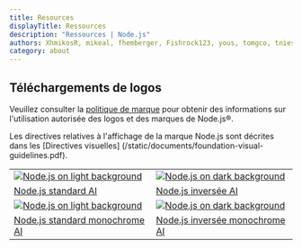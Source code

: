```yaml
---
title: Resources
displayTitle: Ressources 
description: "Ressources | Node.js"
authors: XhmikosR, mikeal, fhemberger, Fishrock123, yous, tomgco, tniessen, SMcCandlish, saadq, Trott, Gornstats, piperchester, naoufal, lpinca, j9t, bnoordhuis, harshadsabne, Chris911, MrJithil, AugustinMauroy
category: about
---
```


## Téléchargements de logos

<!--lint disable nodejs-links-->

Veuillez consulter la [politique de marque](/trademark) pour obtenir des informations sur l'utilisation autorisée des logos et des marques de Node.js®.

<!--lint enable nodejs-links-->

<!--lint disable nodejs-links-->

Les directives relatives à l'affichage de la marque Node.js sont décrites dans les [Directives visuelles] (/static/documents/foundation-visual-guidelines.pdf).

<!--lint enable nodejs-links-->

<table class="resources-logos">
  <tr>
    <td class="bg-white"><a href="/static/images/logos/nodejs-new-pantone-black.ai"><img src="/static/images/logos/nodejs-new-pantone-black.svg" alt="Node.js on light background"/></a></td>
    <td class="bg-node-gray"><a href="/static/images/logos/nodejs-new-pantone-white.ai"><img src="/static/images/logos/nodejs-new-pantone-white.svg" alt="Node.js on dark background"/></a></td>
  </tr>
  <tr>
    <td><a href="/static/images/logos/nodejs-new-pantone-black.ai">Node.js standard AI</a></td>
    <td><a href="/static/images/logos/nodejs-new-pantone-white.ai">Node.js inversée AI</a></td>
  </tr>
  <tr>
    <td class="bg-white"><a href="/static/images/logos/nodejs-new-black.ai"><img src="/static/images/logos/nodejs-new-black.svg" alt="Node.js on light background"/></a></td>
    <td class="bg-node-gray"><a href="/static/images/logos/nodejs-new-white.ai"><img src="/static/images/logos/nodejs-new-white.svg" alt="Node.js on dark background"/></a></td>
  </tr>
  <tr>
    <td><a href="/static/images/logos/nodejs-new-black.ai">Node.js standard monochrome AI</a></td>
    <td><a href="/static/images/logos/nodejs-new-white.ai">Node.js inversée monochrome AI</a></td>
  </tr>
</table>
